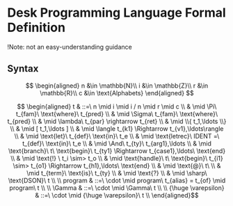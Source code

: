 # Desk Programming Language Formal Definition

!Note: not an easy-understanding guidance

## Syntax
$$
\begin{aligned}
n &\in \mathbb{N}\\
i &\in \mathbb{Z}\\
r &\in \mathbb{R}\\
c &\in \text{Alphabets}
\end{aligned}
$$

$$
\begin{aligned}
t & ::=\ n \mid i \mid i / n \mid r \mid c \\
& \mid \Pi\ t_{fam}\ \text{where}\ t_{pred} \\
& \mid \Sigma\ t_{fam}\ \text{where}\ t_{pred} \\
& \mid \lambda\ t_{par} \rightarrow t_{ret} \\
& \mid \\{ t_1,\ldots \\} \\
& \mid [ t_1,\ldots ] \\
& \mid \langle t_{k1} \Rightarrow t_{v1},\ldots\rangle \\
& \mid \text{let}\ t_{def}\ \text{in}\ t_e \\
& \mid \text{letrec}\ IDENT =\ t_{def}\ \text{in}\ t_e \\
& \mid \And\ t_{ty}\ t_{arg1},\ldots \\
& \mid \text{branch}\ t\ \text{begin}\ t_{ty1} \Rightarrow t_{case1},\ldots\ \text{end} \\
& \mid \text{!} \ t_i \sim> t_o \\
& \mid \text{handle}\ t\ \text{begin}\ t_{i1} \sim> t_{o1} \Rightarrow t_{h1},\ldots\ \text{end} \\
& \mid \text{@}\ t\ \\
& \mid t_{term}\ \text{is}\ t_{ty} \\
& \mid \text{?} \\
& \mid \sharp\ \text{DSON}\ t \\
\\
program & ::=\ \cdot \mid program\ t_{alias} = t_{of} \mid program\ t \\
\\
\Gamma & ::=\ \cdot \mid \Gamma\ t \\
\\
{\huge \varepsilon} & ::=\ \cdot \mid {\huge \varepsilon}\ t \\
\end{aligned}$$
